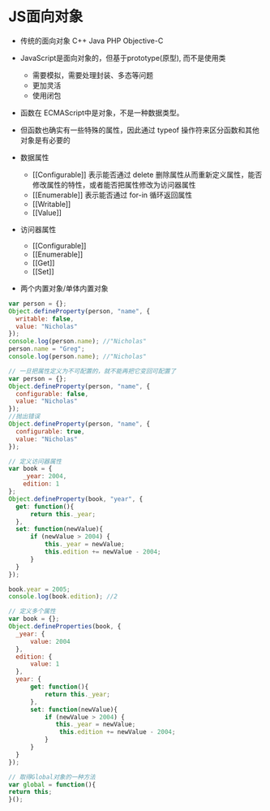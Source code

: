 # JS面向对象

- 传统的面向对象 C++ Java PHP Objective-C
- JavaScript是面向对象的，但基于prototype(原型), 而不是使用类

  - 需要模拟，需要处理封装、多态等问题
  - 更加灵活
  - 使用闭包

- 函数在 ECMAScript中是对象，不是一种数据类型。

- 但函数也确实有一些特殊的属性，因此通过 typeof 操作符来区分函数和其他对象是有必要的

- 数据属性

  - [[Configurable]] 表示能否通过 delete 删除属性从而重新定义属性，能否修改属性的特性，或者能否把属性修改为访问器属性
  - [[Enumerable]] 表示能否通过 for-in 循环返回属性
  - [[Writable]]
  - [[Value]]

- 访问器属性

  - [[Configurable]]
  - [[Enumerable]]
  - [[Get]]
  - [[Set]]

- 两个内置对象/单体内置对象

```javascript
var person = {};
Object.defineProperty(person, "name", {
  writable: false,
  value: "Nicholas"
});
console.log(person.name); //"Nicholas"
person.name = "Greg";
console.log(person.name); //"Nicholas"

// 一旦把属性定义为不可配置的，就不能再把它变回可配置了
var person = {};
Object.defineProperty(person, "name", {
  configurable: false,
  value: "Nicholas"
});
//抛出错误
Object.defineProperty(person, "name", {
  configurable: true,
  value: "Nicholas"
});

// 定义访问器属性
var book = {
    _year: 2004,
    edition: 1
};
Object.defineProperty(book, "year", {
  get: function(){
      return this._year;
  },
  set: function(newValue){
      if (newValue > 2004) {
          this._year = newValue;
          this.edition += newValue - 2004;
      }
  }
});

book.year = 2005;
console.log(book.edition); //2

// 定义多个属性
var book = {};
Object.defineProperties(book, {
  _year: {
      value: 2004
  },
  edition: {
      value: 1
  },
  year: {
      get: function(){
          return this._year;
      },
      set: function(newValue){
          if (newValue > 2004) {
             this._year = newValue;
              this.edition += newValue - 2004;
          }
      }
  }
});

// 取得Global对象的一种方法
var global = function(){
return this;
}();
```
